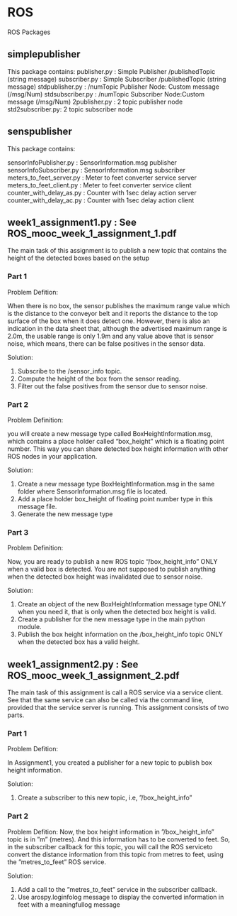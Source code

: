 # ROS
ROS Packages

## simplepublisher

This package contains:
publisher.py     : Simple Publisher /publishedTopic (string message)
subscriber.py    : Simple Subscriber /publishedTopic (string message) 
stdpublisher.py  : /numTopic Publisher Node: Custom message (/msg/Num) 
stdsubscriber.py : /numTopic Subscriber Node:Custom message (/msg/Num) 
2publisher.py    : 2 topic publisher node
std2subscriber.py: 2 topic subscriber node

## senspublisher
This package contains: 

sensorInfoPublisher.py   : SensorInformation.msg publisher
sensorInfoSubscriber.py  : SensorInformation.msg subscriber
meters_to_feet_server.py : Meter to feet converter service server
meters_to_feet_client.py : Meter to feet converter service client
counter_with_delay_as.py : Counter with 1sec delay action server
counter_with_delay_ac.py : Counter with 1sec delay action client

## week1_assignment1.py : See ROS_mooc_week_1_assignment_1.pdf
The main task of this assignment is to publish a new topic that contains the height of the detected boxes based on the setup

### Part 1
Problem Defition: 

When there is no box, the sensor publishes the maximum range value which is the distance to the
conveyor belt and it reports the distance to the top surface of the box when it does detect one.
However, there is also an indication in the data sheet that, although the advertised maximum range is
2.0m, the usable range is only 1.9m and any value above that is sensor noise, which means, there can
be false positives in the sensor data.

Solution: 
1. Subscribe to the /sensor_info topic.
2. Compute the height of the box from the sensor reading.
3. Filter out the false positives from the sensor due to sensor noise.

### Part 2
Problem Definition: 

you will create a new message type called
BoxHeightInformation.msg, which contains a place holder called “box_height” which is a floating
point number. This way you can share detected box height information with other ROS nodes in your
application.

Solution:
1. Create a new message type BoxHeightInformation.msg in the same folder where
SensorInformation.msg file is located.
2. Add a place holder box_height of floating point number type in this message file.
3. Generate the new message type

### Part 3
Problem Definition: 

Now, you are ready to publish a new ROS topic “/box_height_info” ONLY when a valid box is
detected. You are not supposed to publish anything when the detected box height was invalidated due
to sensor noise.

Solution:
1. Create an object of the new BoxHeightInformation message type ONLY when you need it, that
is only when the detected box height is valid.
2. Create a publisher for the new message type in the main python module.
3. Publish the box height information on the /box_height_info topic ONLY when the detected
box has a valid height.

## week1_assignment2.py : See ROS_mooc_week_1_assignment_2.pdf
The main task of this assignment is  call a ROS service via a service client. See that the same service can also be called via the command line, provided that the service server is running. This assignment consists of two parts.

### Part 1
Problem Defition: 

In Assignment1, you created a publisher for a new topic to publish box height information.

Solution:
1.  Create a subscriber to this new topic, i.e, ”/box_height_info”

### Part 2
Problem Defition: 
Now, the box height information in ”/box_height_info” topic is in ”m” (metres). And this information has to be converted to feet.  So, in the subscriber callback for this topic, you will call the ROS serviceto convert the distance information from this topic from metres to feet, using the ”metres_to_feet” ROS service.

Solution: 
1.  Add a call to the ”metres_to_feet” service in the subscriber callback.
2.  Use arospy.loginfolog message to display the converted information in feet with a meaningfullog message








